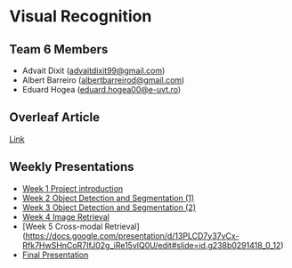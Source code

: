 # **Visual Recognition**

## Team 6 Members

- Advait Dixit (advaitdixit99@gmail.com)
- Albert Barreiro (albertbarreirod@gmail.com)
- Eduard Hogea (eduard.hogea00@e-uvt.ro)

## Overleaf Article

[Link](https://www.overleaf.com/read/jqgxyvhdgjxp)

## Weekly Presentations

- [Week 1 Project introduction](https://docs.google.com/presentation/d/1S9_8x5Vc7RlXTraeNL5-cWn-vbvcuax4l4FJzjlnD2A/edit?usp=sharing)
- [Week 2 Object Detection and Segmentation (1)](https://docs.google.com/presentation/d/1idtVhUsOu2SaltNqpG7FlljD8OkY9RHVoRhKUEpnCmU/edit?usp=sharing)
- [Week 3 Object Detection and Segmentation (2)](https://docs.google.com/presentation/d/1y36a24HT6kIYqdB8TMCrW6bey0_YXhJKNTChUqBoEJ8/edit?usp=sharing)
- [Week 4 Image Retrieval](https://docs.google.com/presentation/d/1lPmfX_9mOvBzeL-N8dC_ExdXS2X3MofWIZZW6EIyYw8/edit?usp=sharing)
- [Week 5 Cross-modal Retrieval] (https://docs.google.com/presentation/d/13PLCD7y37vCx-Rfk7HwSHnCoR7IfJ02g_iRe15vlQ0U/edit#slide=id.g238b0291418_0_12)
- [Final Presentation](https://docs.google.com/presentation/d/11Ik4gONYTPeeFIF4KMYL0vVwC4fboj6SusP3nYT02Qw/edit#slide=id.g219e9c6577a_0_1003)


